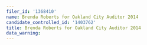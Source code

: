 ```yaml
---
filer_id: '1368410'
name: Brenda Roberts for Oakland City Auditor 2014
candidate_controlled_id: '1403762'
title: Brenda Roberts for Oakland City Auditor 2014
data_warning: 
---
```

